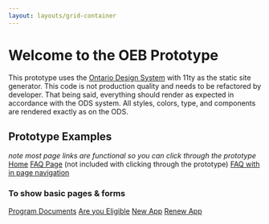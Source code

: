 ```yaml
---
layout: layouts/grid-container
---
```



# Welcome to the OEB Prototype

This prototype uses the [Ontario Design System](https://designsystem.ontario.ca/) with 11ty as the static site generator. This code is not production quality and needs to be refactored by developer. That being said, everything should render as expected in accordance with the ODS system. All styles, colors, type, and components are rendered exactly as on the ODS.


## Prototype Examples
_note most page links are functional so you can click through the prototype_
[Home](/landing)
[FAQ Page](/faqs-alt/) (not included with clicking through the prototype)
[FAQ with in page navigation](/faqs/) 

### To show basic pages & forms
[Program Documents](/forms)
[Are you Eligible](/eligible)
[New App](/newapp)
[Renew App](/renewapp)
